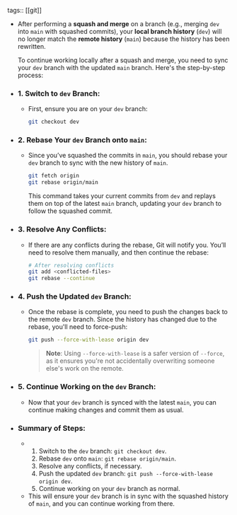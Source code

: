 tags:: [[git]]

- After performing a **squash and merge** on a branch (e.g., merging `dev` into `main` with squashed commits), your **local branch history** (`dev`) will no longer match the **remote history** (`main`) because the history has been rewritten.
  
  To continue working locally after a squash and merge, you need to sync your `dev` branch with the updated `main` branch. Here's the step-by-step process:
- ### 1. Switch to `dev` Branch:
	- First, ensure you are on your `dev` branch:
	  ```bash
	  git checkout dev
	  ```
- ### 2. Rebase Your `dev` Branch onto `main`:
	- Since you’ve squashed the commits in `main`, you should rebase your `dev` branch to sync with the new history of `main`.
	  
	  ```bash
	  git fetch origin
	  git rebase origin/main
	  ```
	  
	  This command takes your current commits from `dev` and replays them on top of the latest `main` branch, updating your `dev` branch to follow the squashed commit.
- ### 3. Resolve Any Conflicts:
	- If there are any conflicts during the rebase, Git will notify you. You’ll need to resolve them manually, and then continue the rebase:
	  
	  ```bash
	  # After resolving conflicts
	  git add <conflicted-files>
	  git rebase --continue
	  ```
- ### 4. Push the Updated `dev` Branch:
	- Once the rebase is complete, you need to push the changes back to the remote `dev` branch. Since the history has changed due to the rebase, you'll need to force-push:
	  
	  ```bash
	  git push --force-with-lease origin dev
	  ```
	  
	  > **Note**: Using `--force-with-lease` is a safer version of `--force`, as it ensures you're not accidentally overwriting someone else's work on the remote.
- ### 5. Continue Working on the `dev` Branch:
	- Now that your `dev` branch is synced with the latest `main`, you can continue making changes and commit them as usual.
- ### Summary of Steps:
	- 1. Switch to the `dev` branch: `git checkout dev`.
	  2. Rebase `dev` onto `main`: `git rebase origin/main`.
	  3. Resolve any conflicts, if necessary.
	  4. Push the updated `dev` branch: `git push --force-with-lease origin dev`.
	  5. Continue working on your `dev` branch as normal.
	- This will ensure your `dev` branch is in sync with the squashed history of `main`, and you can continue working from there.